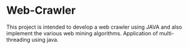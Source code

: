 # Web-Crawler
This project is intended to develop a web crawler using JAVA and also implement the various web mining algorithms.
Application of multi-threading using java.
